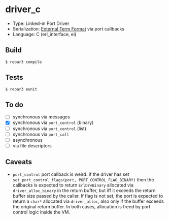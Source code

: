 driver_c
=====
- Type: Linked-in Port Driver
- Serialization: [External Term
  Format](http://erlang.org/doc/apps/erts/erl_ext_dist.html) via port callbacks
- Language: C (erl_interface, ei)

Build
-----
    $ rebar3 compile

Tests
-----
    $ rebar3 eunit

To do
-----
- [ ] synchronous via messages
- [X] synchronous via ``port_control`` (binary)
- [ ] synchronous via ``port_control`` (list)
- [ ] synchronous via ``port_call``
- [ ] asynchronous
- [ ] via file descriptors

Caveats
-------
- ``port_control`` port callback is weird. If the driver has set
  ``set_port_control_flags(port, PORT_CONTROL_FLAG_BINARY)`` then the
callbacks is expected to return ``ErlDrvBinary`` allocated via
``driver_alloc_binary`` in the return buffer, but iff it exceeds the
return buffer size passed by the caller. If flag is not set, the port is
expected to return a ``char*`` allocated via ``driver_alloc``, also only
if the buffer exceeds the original return buffer. In both cases,
allocation is freed by port control logic inside the VM.
